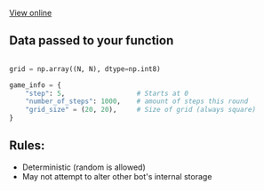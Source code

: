 [View online](https://heinwessels.github.io/test/)


## Data passed to your function
``` Python

grid = np.array((N, N), dtype=np.int8)

game_info = {
    "step": 5,                  # Starts at 0
    "number_of_steps": 1000,    # amount of steps this round
    "grid_size" = (20, 20),     # Size of grid (always square)
}
```

## Rules:
- Deterministic (random is allowed)
- May not attempt to alter other bot's internal storage
